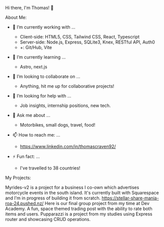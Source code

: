 Hi there, I'm Thomas! 👋

About Me:
 
- 🔭 I’m currently working with ...
  - Client-side: HTML5, CSS, Tailwind CSS, React, Typescript
  - Server-side: Node.js, Express, SQLite3, Knex, RESTful API, Auth0
  - +: Git/Hub, Vite

- 🌱 I’m currently learning ...
   - Astro, next.js
    
- 👯 I’m looking to collaborate on ...
  - Anything, hit me up for collaborative projects!
 
- 🤔 I’m looking for help with ...
  - Job insights, internship positions, new tech.
 
- 💬 Ask me about ...
  - Motorbikes, small dogs, travel, food!
    
- 📫 How to reach me: ...
  - https://www.linkedin.com/in/thomascraven92/

- ⚡ Fun fact: ...
  - I've travelled to 38 countries!

My Projects:

Myrides-v2 is a project for a business I co-own which advertises motorcycle events in the south island. It's currently built with Squarespace and I'm in progress of building it from scratch.
https://stellar-share-mania-roa-24.pushed.nz/ Here is our final group project from my time at Dev Academy. A fun, space themed trading post with the ability to rate both items and users.
Pupparazzi is a project from my studies using Express router and showcasing CRUD operations.
